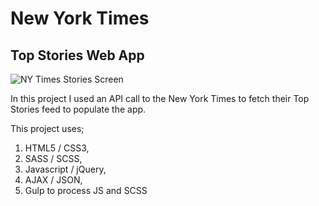 # New York Times
## Top Stories Web App

![NY Times Stories Screen](http://i.imgur.com/HSIE9Gj.png "NY Times Story Screen")

In this project I used an API call to the New York Times to fetch their Top Stories feed to populate the app.

This project uses;

1. HTML5 / CSS3,
2. SASS / SCSS,
3. Javascript / jQuery,
4. AJAX / JSON,
5. Gulp to process JS and SCSS


